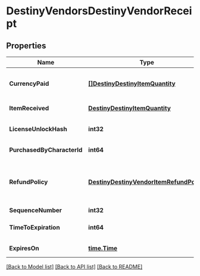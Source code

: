 # DestinyVendorsDestinyVendorReceipt

## Properties
Name | Type | Description | Notes
------------ | ------------- | ------------- | -------------
**CurrencyPaid** | [**[]DestinyDestinyItemQuantity**](Destiny.DestinyItemQuantity.md) | The amount paid for the item, in terms of items that were consumed in the purchase and their quantity. | [optional] 
**ItemReceived** | [**DestinyDestinyItemQuantity**](Destiny.DestinyItemQuantity.md) | The item that was received, and its quantity. | [optional] 
**LicenseUnlockHash** | **int32** | The unlock flag used to determine whether you still have the purchased item. | [optional] 
**PurchasedByCharacterId** | **int64** | The ID of the character who made the purchase. | [optional] 
**RefundPolicy** | [**DestinyDestinyVendorItemRefundPolicy**](Destiny.DestinyVendorItemRefundPolicy.md) | Whether you can get a refund, and what happens in order for the refund to be received. See the DestinyVendorItemRefundPolicy enum for details. | [optional] 
**SequenceNumber** | **int32** | The identifier of this receipt. | [optional] 
**TimeToExpiration** | **int64** | The seconds since epoch at which this receipt is rendered invalid. | [optional] 
**ExpiresOn** | [**time.Time**](time.Time.md) | The date at which this receipt is rendered invalid. | [optional] 

[[Back to Model list]](../README.md#documentation-for-models) [[Back to API list]](../README.md#documentation-for-api-endpoints) [[Back to README]](../README.md)


